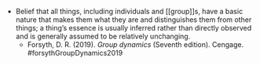 - Belief that all things, including individuals and [[group]]s, have a basic nature that makes them what they are and distinguishes them from other things; a thing’s essence is usually inferred rather than directly observed and is generally assumed to be relatively unchanging.
	- Forsyth, D. R. (2019). _Group dynamics_ (Seventh edition). Cengage. #forsythGroupDynamics2019